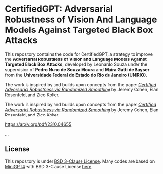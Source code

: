# CertifiedGPT: Adversarial Robustness of Vision And Language Models Against Targeted Black Box Attacks

This repository contains the code for CertifiedGPT, a strategy to improve the **Adversarial Robustness of Vision and Language Models Against Targeted Black Box Attacks**, developed by Leonardo Souza under the supervision of **Pedro Nuno de Souza Moura** and **Maíra Gatti de Bayser** from the **Universidade Federal do Estado do Rio de Janeiro (UNIRIO)**.

The work is inspired by and builds upon concepts from the paper [*Certified Adversarial Robustness via Randomized Smoothing*](https://arxiv.org/pdf/1902.02918) by Jeremy Cohen, Elan Rosenfeld, and Zico Kolter.

The work is inspired by and builds upon concepts from the paper [*Certified Adversarial Robustness via Randomized Smoothing*](https://arxiv.org/pdf/1902.02918) by Jeremy Cohen, Elan Rosenfeld, and Zico Kolter.


https://arxiv.org/pdf/2310.04655

...
## License
This repository is under [BSD 3-Clause License](LICENSE.md).
Many codes are based on [MiniGPT4](https://github.com/Vision-CAIR/MiniGPT-4) with 
BSD 3-Clause License [here](LICENSE_MiniGPT-4.md).
